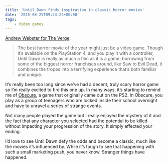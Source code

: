 ```yaml
---
title: 'Until Dawn finds inspiration in classic horror movies'
date: '2015-08-25T09:24:24+00:00'
tags:
    - Video games
---
```


[Andrew Webster for The Verge](https://www.theverge.com/2015/8/24/9187447/until-dawn-review-playstation-4):

> The best horror movie of the year might just be a video game. Though it’s available on the PlayStation 4, and you play it with a controller, Until Dawn is really as much a film as it is a game; borrowing from some of the biggest horror franchises around, like Saw to Evil Dead, it combines the tropes into a terrifying experience that’s both familiar and unique.

It’s really been too long since we’ve had a decent, truly scary horror game so I’m really excited to fire this one up. In many ways, it’s starting to remind me of [Obscure](https://en.wikipedia.org/wiki/Obscure_(video_game)), a game that originally came out on the PS2. In Obscure, you play as a group of teenagers who are locked inside their school overnight and have to unravel a series of strange events.

Not many people played the game but I really enjoyed the mystery of it and the fact that any character you selected had the potential to be killed without impacting your progression of the story. It simply effected your ending.

I’d love to see Until Dawn defy the odds and become a classic, much like the movies it’s influenced by. While it’s tough to see that happening with such a small marketing push, you never know. Stranger things have happened.
